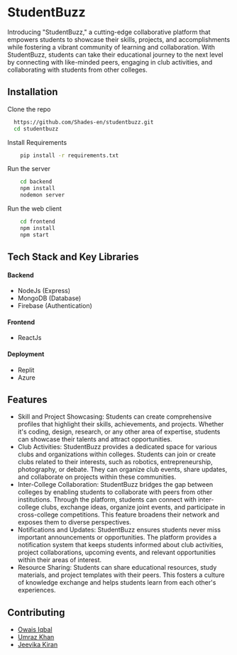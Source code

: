 
# StudentBuzz

Introducing "StudentBuzz," a cutting-edge collaborative platform that empowers students to showcase their skills, projects, and accomplishments while fostering a vibrant community of learning and collaboration. With StudentBuzz, students can take their educational journey to the next level by connecting with like-minded peers, engaging in club activities, and collaborating with students from other colleges.


## Installation


Clone the repo
```bash
  https://github.com/Shades-en/studentbuzz.git
  cd studentbuzz
```

Install Requirements
```bash
    pip install -r requirements.txt
```

Run the server
```bash
    cd backend
    npm install
    nodemon server
```

Run the web client
```bash
    cd frontend
    npm install 
    npm start
```


## Tech Stack and Key Libraries


#### Backend
- NodeJs (Express)
- MongoDB (Database)
- Firebase (Authentication)

#### Frontend 
- ReactJs

#### Deployment
- Replit
- Azure

## Features

- Skill and Project Showcasing: Students can create comprehensive profiles that highlight their skills, achievements, and projects. Whether it's coding, design, research, or any other area of expertise, students can showcase their talents and attract opportunities.
- Club Activities: StudentBuzz provides a dedicated space for various clubs and organizations within colleges. Students can join or create clubs related to their interests, such as robotics, entrepreneurship, photography, or debate. They can organize club events, share updates, and collaborate on projects within these communities.
- Inter-College Collaboration: StudentBuzz bridges the gap between colleges by enabling students to collaborate with peers from other institutions. Through the platform, students can connect with inter-college clubs, exchange ideas, organize joint events, and participate in cross-college competitions. This feature broadens their network and exposes them to diverse perspectives.
- Notifications and Updates: StudentBuzz ensures students never miss important announcements or opportunities. The platform provides a notification system that keeps students informed about club activities, project collaborations, upcoming events, and relevant opportunities within their areas of interest.
- Resource Sharing: Students can share educational resources, study materials, and project templates with their peers. This fosters a culture of knowledge exchange and helps students learn from each other's experiences.


## Contributing

* [Owais Iqbal](https://github.com/Shades-en)
* [Umraz Khan](https://github.com/Assassinumz)
* [Jeevika Kiran](https://github.com/JeevikaK)
